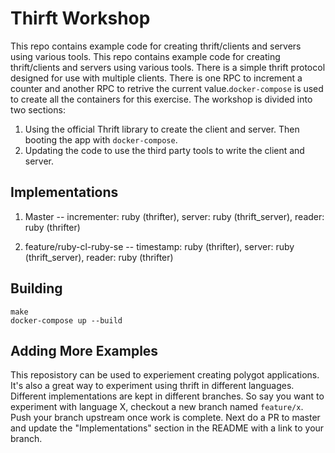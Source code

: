 # Thirft Workshop

This repo contains example code for creating thrift/clients and
servers using various tools. This repo contains example code for 
creating thrift/clients and servers using various tools. There is 
a simple thrift protocol designed for use with multiple clients. 
There is one RPC to increment a counter and another RPC to retrive 
the current value.`docker-compose` is used to create all the containers
for this exercise. The workshop is divided into two sections:

1. Using the official Thrift library to create the client and server.
	 Then booting the app with `docker-compose`.
2. Updating the code to use the third party tools to write the client
	 and server.

## Implementations

1. Master -- incrementer: ruby (thrifter), server: ruby
	 (thrift_server), reader: ruby (thrifter)

2. feature/ruby-cl-ruby-se -- timestamp: ruby (thrifter), server: ruby
	(thrift_server), reader: ruby (thrifter)

## Building

	make
	docker-compose up --build

## Adding More Examples

This reposistory can be used to experiement creating polygot
applications. It's also a great way to experiment using thrift in
different languages. Different implementations are kept in different
branches. So say you want to experiment with language X, checkout a
new branch named `feature/x`. Push your branch upstream once work is
complete. Next do a PR to master and update the "Implementations"
section in the README with a link to your branch.
